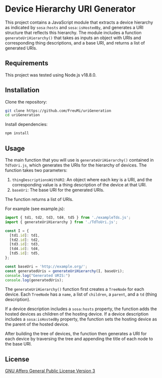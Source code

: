 # Device Hierarchy URI Generator

This project contains a JavaScript module that extracts a device hierarchy as indicated by `sosa:hosts` and `sosa:isHostedBy`, and generates a URI structure that reflects this hierarchy. The module includes a function `generateUriHierarchy()` that takes as inputs an object with URIs and corresponding thing descriptions, and a base URI, and returns a list of generated URIs.

## Requirements

This project was tested using Node.js v18.8.0.

## Installation

Clone the repository:

```bash
git clone https://github.com/FreuMi/uriGeneration
cd uriGeneration
```
Install dependencies:
```bash
npm install
```

## Usage

The main function that you will use is `generateUriHierarchy()` contained in `TdToUri.js`, which generates the URIs for the hierarchy of devices. The function takes two parameters:

1. `thingDescriptionsWithURI`: An object where each key is a URI, and the corresponding value is a thing description of the device at that URI.
2. `baseUri`: The base URI for the generated URIs.

The function returns a list of URIs.

For example (see example.js):

```javascript
import { td1, td2, td3, td4, td5 } from './exampleTds.js';
import { generateUriHierarchy } from './TdToUri.js';

const I = {
  [td1.id]: td1,
  [td2.id]: td2,
  [td3.id]: td3,
  [td4.id]: td4,
  [td5.id]: td5,
};

const baseUri = 'http://example.org/';
const generatedUris = generateUriHierarchy(I, baseUri);
console.log("Generated URIS:")
console.log(generatedUris);
```

The `generateUriHierarchy()` function first creates a `TreeNode` for each device. Each `TreeNode` has a `name`, a list of `children`, a `parent`, and a `td` (thing description). 

If a device description includes a `sosa:hosts` property, the function adds the hosted devices as children of the hosting device. If a device description includes a `sosa:isHostedBy` property, the function sets the hosting device as the parent of the hosted device.

After building the tree of devices, the function then generates a URI for each device by traversing the tree and appending the title of each node to the base URI.

## License

[GNU Affero General Public License Version 3](https://www.gnu.org/licenses/agpl-3.0.en.html)
